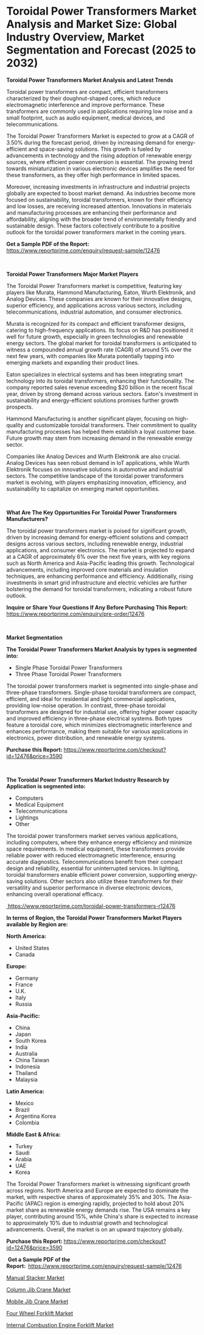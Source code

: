 <p><h1>Toroidal Power Transformers Market Analysis and Market Size: Global Industry Overview, Market Segmentation and Forecast (2025 to 2032)</h1></p><p><strong>Toroidal Power Transformers Market Analysis and Latest Trends</strong></p>
<p><p>Toroidal power transformers are compact, efficient transformers characterized by their doughnut-shaped cores, which reduce electromagnetic interference and improve performance. These transformers are commonly used in applications requiring low noise and a small footprint, such as audio equipment, medical devices, and telecommunications.</p><p>The Toroidal Power Transformers Market is expected to grow at a CAGR of 3.50% during the forecast period, driven by increasing demand for energy-efficient and space-saving solutions. This growth is fueled by advancements in technology and the rising adoption of renewable energy sources, where efficient power conversion is essential. The growing trend towards miniaturization in various electronic devices amplifies the need for these transformers, as they offer high performance in limited spaces.</p><p>Moreover, increasing investments in infrastructure and industrial projects globally are expected to boost market demand. As industries become more focused on sustainability, toroidal transformers, known for their efficiency and low losses, are receiving increased attention. Innovations in materials and manufacturing processes are enhancing their performance and affordability, aligning with the broader trend of environmentally friendly and sustainable design. These factors collectively contribute to a positive outlook for the toroidal power transformers market in the coming years.</p></p>
<p><strong>Get a Sample PDF of the Report:&nbsp;</strong> <a href="https://www.reportprime.com/enquiry/request-sample/12476?utm_campaign=3571&utm_medium=2&utm_source=Github&utm_content=ia&utm_term=18032025&utm_id=toroidal-power-transformers">https://www.reportprime.com/enquiry/request-sample/12476</a></p>
<p>&nbsp;</p>
<p><strong>Toroidal Power Transformers Major Market Players</strong></p>
<p><p>The Toroidal Power Transformers market is competitive, featuring key players like Murata, Hammond Manufacturing, Eaton, Wurth Elektronik, and Analog Devices. These companies are known for their innovative designs, superior efficiency, and applications across various sectors, including telecommunications, industrial automation, and consumer electronics.</p><p>Murata is recognized for its compact and efficient transformer designs, catering to high-frequency applications. Its focus on R&D has positioned it well for future growth, especially in green technologies and renewable energy sectors. The global market for toroidal transformers is anticipated to witness a compounded annual growth rate (CAGR) of around 5% over the next few years, with companies like Murata potentially tapping into emerging markets and expanding their product lines.</p><p>Eaton specializes in electrical systems and has been integrating smart technology into its toroidal transformers, enhancing their functionality. The company reported sales revenue exceeding $20 billion in the recent fiscal year, driven by strong demand across various sectors. Eaton's investment in sustainability and energy-efficient solutions promises further growth prospects.</p><p>Hammond Manufacturing is another significant player, focusing on high-quality and customizable toroidal transformers. Their commitment to quality manufacturing processes has helped them establish a loyal customer base. Future growth may stem from increasing demand in the renewable energy sector.</p><p>Companies like Analog Devices and Wurth Elektronik are also crucial. Analog Devices has seen robust demand in IoT applications, while Wurth Elektronik focuses on innovative solutions in automotive and industrial sectors. The competitive landscape of the toroidal power transformers market is evolving, with players emphasizing innovation, efficiency, and sustainability to capitalize on emerging market opportunities.</p></p>
<p>&nbsp;</p>
<p><strong>What Are The Key Opportunities For Toroidal Power Transformers Manufacturers?</strong></p>
<p><p>The toroidal power transformers market is poised for significant growth, driven by increasing demand for energy-efficient solutions and compact designs across various sectors, including renewable energy, industrial applications, and consumer electronics. The market is projected to expand at a CAGR of approximately 6% over the next five years, with key regions such as North America and Asia-Pacific leading this growth. Technological advancements, including improved core materials and insulation techniques, are enhancing performance and efficiency. Additionally, rising investments in smart grid infrastructure and electric vehicles are further bolstering the demand for toroidal transformers, indicating a robust future outlook.</p></p>
<p><strong>Inquire or Share Your Questions If Any Before Purchasing This Report:</strong> <a href="https://www.reportprime.com/enquiry/pre-order/12476?utm_campaign=3571&utm_medium=2&utm_source=Github&utm_content=ia&utm_term=18032025&utm_id=toroidal-power-transformers">https://www.reportprime.com/enquiry/pre-order/12476</a></p>
<p>&nbsp;</p>
<p><strong>Market Segmentation</strong></p>
<p><strong>The Toroidal Power Transformers Market Analysis by types is segmented into:</strong></p>
<p><ul><li>Single Phase Toroidal Power Transformers</li><li>Three Phase Toroidal Power Transformers</li></ul></p>
<p><p>The toroidal power transformers market is segmented into single-phase and three-phase transformers. Single-phase toroidal transformers are compact, efficient, and ideal for residential and light commercial applications, providing low-noise operation. In contrast, three-phase toroidal transformers are designed for industrial use, offering higher power capacity and improved efficiency in three-phase electrical systems. Both types feature a toroidal core, which minimizes electromagnetic interference and enhances performance, making them suitable for various applications in electronics, power distribution, and renewable energy systems.</p></p>
<p><strong>Purchase this Report:&nbsp;</strong><a href="https://www.reportprime.com/checkout?id=12476&price=3590&utm_campaign=3571&utm_medium=2&utm_source=Github&utm_content=ia&utm_term=18032025&utm_id=toroidal-power-transformers">https://www.reportprime.com/checkout?id=12476&price=3590</a></p>
<p>&nbsp;</p>
<p><strong>The Toroidal Power Transformers Market Industry Research by Application is segmented into:</strong></p>
<p><ul><li>Computers</li><li>Medical Equipment</li><li>Telecommunications</li><li>Lightings</li><li>Other</li></ul></p>
<p><p>The toroidal power transformers market serves various applications, including computers, where they enhance energy efficiency and minimize space requirements. In medical equipment, these transformers provide reliable power with reduced electromagnetic interference, ensuring accurate diagnostics. Telecommunications benefit from their compact design and reliability, essential for uninterrupted services. In lighting, toroidal transformers enable efficient power conversion, supporting energy-saving solutions. Other sectors also utilize these transformers for their versatility and superior performance in diverse electronic devices, enhancing overall operational efficacy.</p></p>
<p><a href="https://www.reportprime.com/toroidal-power-transformers-r12476?utm_campaign=3571&utm_medium=2&utm_source=Github&utm_content=ia&utm_term=18032025&utm_id=toroidal-power-transformers">&nbsp;https://www.reportprime.com/toroidal-power-transformers-r12476</a></p>
<p><strong>In terms of Region, the Toroidal Power Transformers Market Players available by Region are:</strong></p>
<p>
    <p> <strong> North America: </strong>
        <ul>
            <li>United States</li>
            <li>Canada</li>
        </ul>
        </p> 
    <p> <strong> Europe: </strong>
        <ul>
            <li>Germany</li>
            <li>France</li>
            <li>U.K.</li>
            <li>Italy</li>
            <li>Russia</li>
        </ul>
        </p> 
    <p> <strong> Asia-Pacific: </strong>
        <ul>
            <li>China</li>
            <li>Japan</li>
            <li>South Korea</li>
            <li>India</li>
            <li>Australia</li>
            <li>China Taiwan</li>
            <li>Indonesia</li>
            <li>Thailand</li>
            <li>Malaysia</li>
        </ul>
        </p> 
    <p> <strong> Latin America: </strong>
        <ul>
            <li>Mexico</li>
            <li>Brazil</li>
            <li>Argentina Korea</li>
            <li>Colombia</li>
        </ul>
        </p> 
    <p> <strong> Middle East & Africa: </strong>
        <ul>
            <li>Turkey</li>
            <li>Saudi</li>
            <li>Arabia</li>
            <li>UAE</li>
            <li>Korea</li>
        </ul>
    </p>
    </p>
<p><p>The Toroidal Power Transformers market is witnessing significant growth across regions. North America and Europe are expected to dominate the market, with respective shares of approximately 35% and 30%. The Asia-Pacific (APAC) region is emerging rapidly, projected to hold about 20% market share as renewable energy demands rise. The USA remains a key player, contributing around 15%, while China's share is expected to increase to approximately 10% due to industrial growth and technological advancements. Overall, the market is on an upward trajectory globally.</p></p>
<p><strong>Purchase this Report: </strong><a href="https://www.reportprime.com/checkout?id=12476&price=3590&utm_campaign=3571&utm_medium=2&utm_source=Github&utm_content=ia&utm_term=18032025&utm_id=toroidal-power-transformers">https://www.reportprime.com/checkout?id=12476&price=3590</a></p>
<p>&nbsp;<strong>Get a Sample PDF of the Report:&nbsp;&nbsp;</strong><a href="https://www.reportprime.com/enquiry/request-sample/12476?utm_campaign=3571&utm_medium=2&utm_source=Github&utm_content=ia&utm_term=18032025&utm_id=toroidal-power-transformers">https://www.reportprime.com/enquiry/request-sample/12476</a></p>
<p><strong></strong></p>
<p><p><a href="https://www.linkedin.com/pulse/manual-stacker-market-valuation-forecast-2025-2032-59-cagr-x50kf?utm_campaign=3571&utm_medium=2&utm_source=Github&utm_content=ia&utm_term=18032025&utm_id=toroidal-power-transformers">Manual Stacker Market</a></p><p><a href="https://www.linkedin.com/pulse/comprehensive-column-jib-crane-market-report-segmentation-mpayf?utm_campaign=3571&utm_medium=2&utm_source=Github&utm_content=ia&utm_term=18032025&utm_id=toroidal-power-transformers">Column Jib Crane Market</a></p><p><a href="https://www.linkedin.com/pulse/mobile-jib-crane-market-size-share-growth-analysis-type-ndqxf?utm_campaign=3571&utm_medium=2&utm_source=Github&utm_content=ia&utm_term=18032025&utm_id=toroidal-power-transformers">Mobile Jib Crane Market</a></p><p><a href="https://www.linkedin.com/pulse/navigating-four-wheel-forklift-market-growth-115-cagr-key-trends-0nuqf?utm_campaign=3571&utm_medium=2&utm_source=Github&utm_content=ia&utm_term=18032025&utm_id=toroidal-power-transformers">Four Wheel Forklift Market</a></p><p><a href="https://www.linkedin.com/pulse/internal-combustion-engine-forklift-market-expected-wpqlf?utm_campaign=3571&utm_medium=2&utm_source=Github&utm_content=ia&utm_term=18032025&utm_id=toroidal-power-transformers">Internal Combustion Engine Forklift Market</a></p></p>